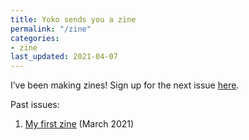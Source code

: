 ```yaml
---
title: Yoko sends you a zine
permalink: "/zine"
categories: 
- zine
last_updated: 2021-04-07
---
```


<p class="text-body-largest text-full-width">
    I’ve been making zines! Sign up for the next issue <a href="https://forms.gle/tKNMTHXaWmUt2xvm8">here</a>.
</p>


Past issues:
1. [My first zine](/zine-1) (March 2021)
